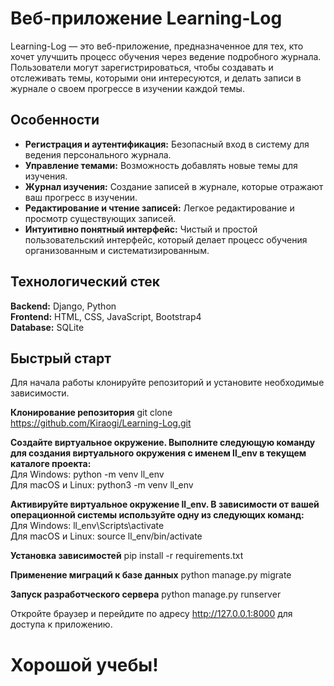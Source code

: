 # Веб-приложение Learning-Log

Learning-Log — это веб-приложение, предназначенное для тех, кто хочет улучшить процесс обучения через ведение подробного журнала. 
Пользователи могут зарегистрироваться, чтобы создавать и отслеживать темы, которыми они интересуются, и делать записи в журнале о своем прогрессе в изучении каждой темы.

## Особенности
+ **Регистрация и аутентификация:** Безопасный вход в систему для ведения персонального журнала.
+ **Управление темами:** Возможность добавлять новые темы для изучения.
+ **Журнал изучения:** Создание записей в журнале, которые отражают ваш прогресс в изучении.
+ **Редактирование и чтение записей:** Легкое редактирование и просмотр существующих записей.
+ **Интуитивно понятный интерфейс:** Чистый и простой пользовательский интерфейс, который делает процесс обучения организованным и систематизированным.

## Технологический стек
**Backend:** Django, Python  
**Frontend:** HTML, CSS, JavaScript, Bootstrap4  
**Database:** SQLite 

## Быстрый старт
Для начала работы клонируйте репозиторий и установите необходимые зависимости.  

**Клонирование репозитория**
git clone https://github.com/Kiraogi/Learning-Log.git

**Создайте виртуальное окружение. Выполните следующую команду для создания виртуального окружения с именем ll_env в текущем каталоге проекта:**  
Для Windows: python -m venv ll_env  
Для macOS и Linux: python3 -m venv ll_env  

**Активируйте виртуальное окружение ll_env. В зависимости от вашей операционной системы используйте одну из следующих команд:**  
Для Windows: ll_env\Scripts\activate  
Для macOS и Linux: source ll_env/bin/activate  

**Установка зависимостей**
pip install -r requirements.txt

**Применение миграций к базе данных**
python manage.py migrate

**Запуск разработческого сервера**
python manage.py runserver

Откройте браузер и перейдите по адресу http://127.0.0.1:8000 для доступа к приложению.

# Хорошой учебы!
